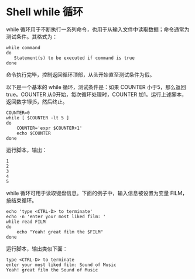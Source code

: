 # Shell while 循环

while 循环用于不断执行一系列命令，也用于从输入文件中读取数据；命令通常为测试条件。其格式为：

```
while command
do
   Statement(s) to be executed if command is true
done
```

命令执行完毕，控制返回循环顶部，从头开始直至测试条件为假。

以下是一个基本的 while 循环，测试条件是：如果 COUNTER 小于5，那么返回 true。COUNTER 从0开始，每次循环处理时，COUNTER 加1。运行上述脚本，返回数字1到5，然后终止。

```
COUNTER=0
while [ $COUNTER -lt 5 ]
do
    COUNTER='expr $COUNTER+1'
    echo $COUNTER
done
```

运行脚本，输出：

```
1
2
3
4
5
```

while 循环可用于读取键盘信息。下面的例子中，输入信息被设置为变量 FILM，按<Ctrl-D>结束循环。

```
echo 'type <CTRL-D> to terminate'
echo -n 'enter your most liked film: '
while read FILM
do
    echo "Yeah! great film the $FILM"
done
```

运行脚本，输出类似下面：

```
type <CTRL-D> to terminate
enter your most liked film: Sound of Music
Yeah! great film the Sound of Music
```
